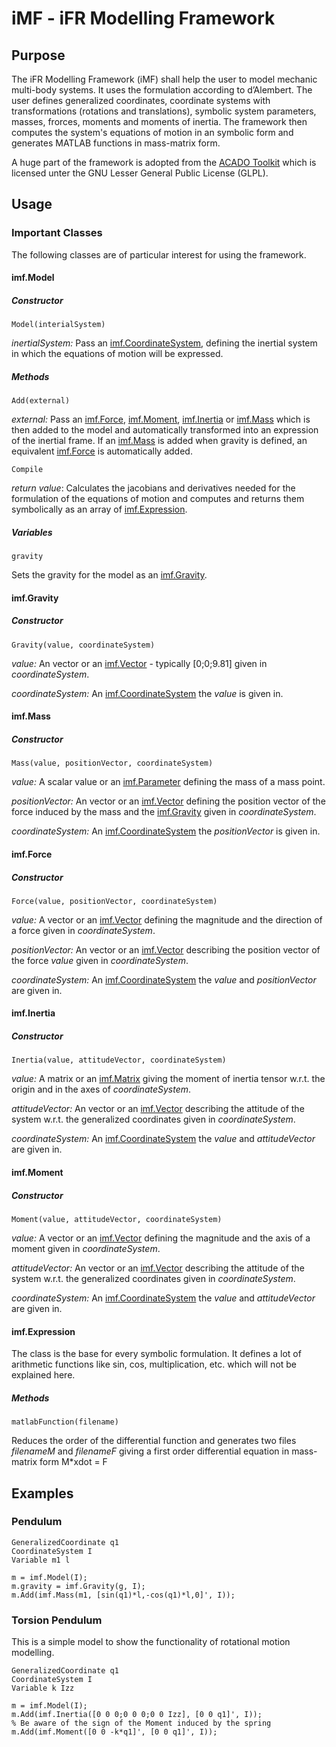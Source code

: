 # iMF - iFR Modelling Framework #

## Purpose ##

The iFR Modelling Framework (iMF) shall help the user to model mechanic multi-body systems. It uses the formulation according to d’Alembert. The user defines generalized coordinates, coordinate systems with transformations (rotations and translations), symbolic system parameters, masses, frorces, moments and moments of inertia. The framework then computes the system's equations of motion in an symbolic form and generates MATLAB functions in mass-matrix form.

A huge part of the framework is adopted from the [ACADO Toolkit](https://acado.github.io/ "ACADO Toolkit") which is licensed unter the GNU Lesser General Public License (GLPL).

## Usage ##
### Important Classes ###

The following classes are of particular interest for using the framework.

#### imf.Model ####

##### Constructor #####
    Model(interialSystem)

*inertialSystem:* Pass an [imf.CoordinateSystem](#imf.CoordinateSystem), defining the inertial system in which the equations of motion will be expressed.

##### Methods #####
    Add(external)
*external:* Pass an [imf.Force](#imf.Force), [imf.Moment](#imf.Moment), [imf.Inertia](#imf.Inertia) or [imf.Mass](#imf.Mass) which is then added to the model and automatically transformed into an expression of the inertial frame. If an [imf.Mass](#imf.Mass) is added when gravity is defined, an equivalent [imf.Force](#imf.Force) is automatically added.

	Compile
*return value*: Calculates the jacobians and derivatives needed for the formulation of the equations of motion and computes and returns them symbolically as an array of [imf.Expression](#imf.Expression). 

##### Variables #####
	gravity
Sets the gravity for the model as an [imf.Gravity](#imf.Gravity).


#### imf.Gravity ####

##### Constructor #####
    Gravity(value, coordinateSystem)

*value:* An vector or an [imf.Vector](#imf.Vector) - typically [0;0;9.81] given in *coordinateSystem*.

*coordinateSystem:* An [imf.CoordinateSystem](#imf.CoordinateSystem) the *value* is given in.

#### imf.Mass ####

##### Constructor #####
    Mass(value, positionVector, coordinateSystem)

*value:* A scalar value or an [imf.Parameter](#imf.Parameter) defining the mass of a mass point.

*positionVector:* An vector or an [imf.Vector](#imf.Vector) defining the position vector of the force induced by the mass and the [imf.Gravity](#imf.Gravity) given in *coordinateSystem*.

*coordinateSystem:* An [imf.CoordinateSystem](#imf.CoordinateSystem) the *positionVector* is given in.

#### imf.Force ####

##### Constructor #####
    Force(value, positionVector, coordinateSystem)

*value:* A vector or an [imf.Vector](#imf.Vector) defining the magnitude and the direction of a force given in *coordinateSystem*.

*positionVector:* An vector or an [imf.Vector](#imf.Vector) describing the position vector of the force *value* given in *coordinateSystem*.

*coordinateSystem:* An [imf.CoordinateSystem](#imf.CoordinateSystem) the *value* and *positionVector* are given in.

#### imf.Inertia ####

##### Constructor #####
    Inertia(value, attitudeVector, coordinateSystem)

*value:* A matrix or an [imf.Matrix](#imf.Matrix) giving the moment of inertia tensor w.r.t. the origin and in the axes of *coordinateSystem*.

*attitudeVector:* An vector or an [imf.Vector](#imf.Vector) describing the attitude of the system w.r.t. the generalized coordinates given in *coordinateSystem*.

*coordinateSystem:* An [imf.CoordinateSystem](#imf.CoordinateSystem) the *value* and *attitudeVector* are given in.

#### imf.Moment ####

##### Constructor #####
    Moment(value, attitudeVector, coordinateSystem)

*value:* A vector or an [imf.Vector](#imf.Vector) defining the magnitude and the axis of a moment given in *coordinateSystem*.

*attitudeVector:* An vector or an [imf.Vector](#imf.Vector) describing the attitude of the system w.r.t. the generalized coordinates given in *coordinateSystem*.

*coordinateSystem:* An [imf.CoordinateSystem](#imf.CoordinateSystem) the *value* and *attitudeVector* are given in.

#### imf.Expression ####

The class is the base for every symbolic formulation. It defines a lot of arithmetic functions like sin, cos, multiplication, etc. which will not be explained here.
 
##### Methods #####
    matlabFunction(filename)
Reduces the order of the differential function and generates two files *filenameM* and *filenameF* giving a first order differential equation in mass-matrix form M*xdot = F

## Examples ##
### Pendulum ###

    GeneralizedCoordinate q1
    CoordinateSystem I
    Variable m1 l

    m = imf.Model(I);
    m.gravity = imf.Gravity(g, I);
    m.Add(imf.Mass(m1, [sin(q1)*l,-cos(q1)*l,0]', I));

### Torsion Pendulum ###
This is a simple model to show the functionality of rotational motion modelling.

    GeneralizedCoordinate q1
    CoordinateSystem I
    Variable k Izz

    m = imf.Model(I);
    m.Add(imf.Inertia([0 0 0;0 0 0;0 0 Izz], [0 0 q1]', I));
    % Be aware of the sign of the Moment induced by the spring
    m.Add(imf.Moment([0 0 -k*q1]', [0 0 q1]', I)); 